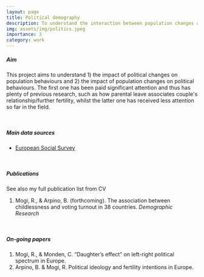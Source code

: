 ```yaml
---
layout: page
title: Political demography
description: To understand the interaction between population changes and political behaviours
img: assets/img/politics.jpeg
importance: 3
category: work
---
```


##### **Aim**

This project aims to understand 1) the impact of political changes on population behaviours and 2) the impact of population changes on political behaviours. The first one has been paid significant attention and thus has plenty of previous research, such as how parental leave associates couple's relationship/further fertility, whilst the latter one has received less attention so far in the field.

<br />

##### **Main data sources**

- [European Social Survey](https://www.europeansocialsurvey.org/)

<br />

##### **Publications**

See also my full publication list from CV
1. Mogi, R., & Arpino, B. (forthcoming). The association between childlessness and voting turnout in 38 countries. *Demographic Research*

<br />

##### **On-going papers**

1. Mogi, R., & Monden, C. “Daughter’s effect” on left-right political spectrum in Europe.
2. Arpino, B. & Mogi, R. Political ideology and fertility intentions in Europe.
